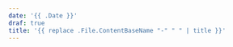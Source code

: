 ```yaml
---
date: '{{ .Date }}'
draf: true
title: '{{ replace .File.ContentBaseName "-" " " | title }}'
---
```

